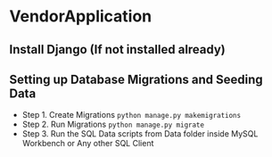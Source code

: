 # VendorApplication

## Install Django (If not installed already)

## Setting up Database Migrations and Seeding Data

- Step 1. Create Migrations ```python manage.py makemigrations```
- Step 2. Run Migrations ```python manage.py migrate```
- Step 3. Run the SQL Data scripts from Data folder inside MySQL Workbench or Any other SQL Client
